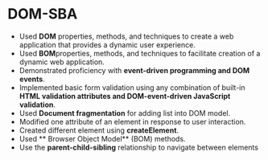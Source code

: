 # DOM-SBA

- Used **DOM** properties, methods, and techniques to create a web application that provides a dynamic user experience.
- Used **BOM**properties, methods, and techniques to facilitate creation of a dynamic web application.
- Demonstrated proficiency with **event-driven programming and DOM events**.
- Implemented basic form validation using any combination of built-in **HTML validation attributes and DOM-event-driven JavaScript validation**.
- Used **Document fragmentation** for adding list into DOM model.
- Modified one attribute of an element in response to user interaction.
- Created different element using **createElement**.
- Used ** Browser Object Model** (BOM) methods.
- Use the **parent-child-sibling** relationship to navigate between elements 
